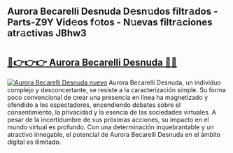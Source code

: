 ## Aurora Becarelli Desnuda D𝚎sn𝚞dos filtr𝚊dos - Parts-Z9Y Vid𝚎os f𝚘tos - N𝚞evas filtr𝚊ciones atr𝚊ctivas JBhw3

# <h2><a href="http://mb1r0x.tromn.icu/?c=Aurora+Becarelli+Desnuda">🔗👉👉👉 Aurora Becarelli Desnuda 🔗🔗</a></h2>

[![Aurora Becarelli Desnuda nuevo](https://i.imgur.com/pEAQMta.gif)](http://mb1r0x.tromn.icu/?c=Aurora+Becarelli+Desnuda)
Aurora Becarelli Desnuda, un individuo complejo y desconcertante, se resiste a la caracterización simple. Su forma poco convencional de crear una presencia en línea ha magnetizado y ofendido a los espectadores, encendiendo debates sobre el consentimiento, la privacidad y la esencia de las sociedades virtuales. A pesar de la incertidumbre de sus próximas acciones, su impacto en el mundo virtual es profundo. Con una determinación inquebrantable y un atractivo innegable, el potencial de Aurora Becarelli Desnuda en el ámbito digital es ilimitado.
